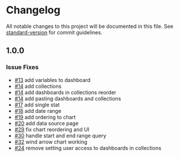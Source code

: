 # Changelog

All notable changes to this project will be documented in this file. See [standard-version](https://github.com/conventional-changelog/standard-version) for commit guidelines.

## 1.0.0

### Issue Fixes
* [#13](https://github.com/upfrontsystems/izinto-angular/issues/13) add variables to dashboard
* [#14](https://github.com/upfrontsystems/izinto-angular/issues/14) add collections
* [#14](https://github.com/upfrontsystems/izinto-angular/issues/14) add dashboards in collections reorder
* [#14](https://github.com/upfrontsystems/izinto-angular/issues/14) add pasting dashboards and collections
* [#17](https://github.com/upfrontsystems/izinto-angular/issues/17) add single stat
* [#18](https://github.com/upfrontsystems/izinto-angular/issues/18) add date range
* [#19](https://github.com/upfrontsystems/izinto-angular/issues/19) add ordering to chart
* [#20](https://github.com/upfrontsystems/izinto-angular/issues/19) add data source page
* [#29](https://github.com/upfrontsystems/izinto-angular/issues/29) fix chart reordering and UI
* [#30](https://github.com/upfrontsystems/izinto-angular/issues/30) handle start and end range query
* [#32](https://github.com/upfrontsystems/izinto-angular/issues/32) wind arrow chart working
* [#24](https://github.com/upfrontsystems/izinto-angular/issues/24) remove setting user access to dashboards in collections

